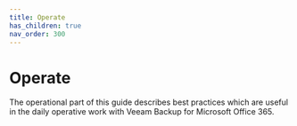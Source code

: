 ```yaml
---
title: Operate
has_children: true
nav_order: 300
---
```

# Operate
The operational part of this guide describes best practices which are useful in the daily operative work with Veeam Backup for Microsoft Office 365.